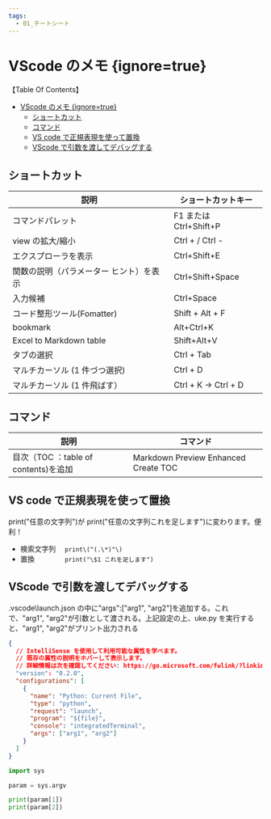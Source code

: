 ```yaml
---
tags:
  - 01_チートシート
---
```


# VScode のメモ {ignore=true}

【Table Of Contents】

<!-- @import "[TOC]" {cmd="toc" depthFrom=1 depthTo=6 orderedList=false} -->

<!-- code_chunk_output -->

- [VScode のメモ {ignore=true}](#vscode-のメモ-ignoretrue)
  - [ショートカット](#ショートカット)
  - [コマンド](#コマンド)
  - [VS code で正規表現を使って置換](#vs-code-で正規表現を使って置換)
  - [VScode で引数を渡してデバッグする](#vscode-で引数を渡してデバッグする)

<!-- /code_chunk_output -->

## ショートカット

| 説明                                    | ショートカットキー     |
| --------------------------------------- | ---------------------- |
| コマンドパレット                        | F1 または Ctrl+Shift+P |
| view の拡大/縮小                        | Ctrl + / Ctrl -        |
| エクスプローラを表示                    | Ctrl+Shift+E           |
| 関数の説明（パラメーター ヒント）を表示 | Ctrl+Shift+Space       |
| 入力候補                                | Ctrl+Space             |
| コード整形ツール(Fomatter)              | Shift + Alt + F        |
| bookmark                                | Alt+Ctrl+K             |
| Excel to Markdown table                 | Shift+Alt+V            |
| タブの選択                              | Ctrl + Tab             |
| マルチカーソル (1 件づつ選択)           | Ctrl + D               |
| マルチカーソル (1 件飛ばす）            | Ctrl + K -> Ctrl + D   |

## コマンド

| 説明                                 | コマンド                             |
| ------------------------------------ | ------------------------------------ |
| 目次（TOC ：table of contents)を追加 | Markdown Preview Enhanced Create TOC |

## VS code で正規表現を使って置換

print("任意の文字列")が print("任意の文字列これを足します")に変わります。便利！

- 検索文字列　 `print\("(.\*)"\)`
- 置換　　　　 `print("\$1 これを足します")`

## VScode で引数を渡してデバッグする

.vscode\launch.json の中に"args":["arg1", "arg2"]を追加する。これで、"arg1", "arg2"が引数として渡される。上記設定の上、uke.py を実行すると、"arg1", "arg2"がプリント出力される

```json
{
  // IntelliSense を使用して利用可能な属性を学べます。
  // 既存の属性の説明をホバーして表示します。
  // 詳細情報は次を確認してください: https://go.microsoft.com/fwlink/?linkid=830387
  "version": "0.2.0",
  "configurations": [
    {
      "name": "Python: Current File",
      "type": "python",
      "request": "launch",
      "program": "${file}",
      "console": "integratedTerminal",
      "args": ["arg1", "arg2"]
    }
  ]
}
```

```py
import sys

param = sys.argv

print(param[1])
print(param[2])
```
